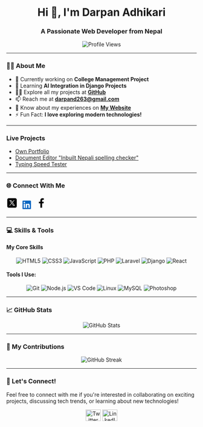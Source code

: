 <h1 align="center">Hi 👋, I'm Darpan Adhikari</h1>
<h3 align="center">A Passionate Web Developer from Nepal</h3>

<p align="center"> 
  <img src="https://komarev.com/ghpvc/?username=darpanadhikari&label=Profile%20views&color=0e75b6&style=flat" alt="Profile Views" /> 
</p>

---

### 👨‍💻 About Me

- 🔭 Currently working on **College Management Project**  
- 🌱 Learning **AI Integration in Django Projects**  
- 👨‍💻 Explore all my projects at **[GitHub](https://github.com/DarpanAdhikari)**  
- 📫 Reach me at **darpand263@gmail.com**  
- 📄 Know about my experiences on **[My Website](https://darpanadhikari.com.np/)**  
- ⚡ Fun Fact: **I love exploring modern technologies!**  

---
### Live Projects
- [Own Portfolio](https://darpanadhikari.com.np/)
- [Document Editor "Inbuilt Nepali spelling checker"](https://merodoc.darpanadhikari.com.np/)
- [Typing Speed Tester](https://typingtest.darpanadhikari.com.np/)
---
### 🌐 Connect With Me  
<p align="left">
  <a href="https://twitter.com/darpan_3" target="_blank"><svg xmlns="http://www.w3.org/2000/svg" x="0px" y="0px" width="30px" height="40px" viewBox="0 0 50 50">
<path d="M 11 4 C 7.134 4 4 7.134 4 11 L 4 39 C 4 42.866 7.134 46 11 46 L 39 46 C 42.866 46 46 42.866 46 39 L 46 11 C 46 7.134 42.866 4 39 4 L 11 4 z M 13.085938 13 L 21.023438 13 L 26.660156 21.009766 L 33.5 13 L 36 13 L 27.789062 22.613281 L 37.914062 37 L 29.978516 37 L 23.4375 27.707031 L 15.5 37 L 13 37 L 22.308594 26.103516 L 13.085938 13 z M 16.914062 15 L 31.021484 35 L 34.085938 35 L 19.978516 15 L 16.914062 15 z"></path>
</svg></a>
  <a href="https://linkedin.com/in/darpan-adhikari-81b866280" target="_blank"><svg width="40px" height="30px" viewBox="0 0 16 16" xmlns="http://www.w3.org/2000/svg" fill="none"><path fill="#0A66C2" d="M12.225 12.225h-1.778V9.44c0-.664-.012-1.519-.925-1.519-.926 0-1.068.724-1.068 1.47v2.834H6.676V6.498h1.707v.783h.024c.348-.594.996-.95 1.684-.925 1.802 0 2.135 1.185 2.135 2.728l-.001 3.14zM4.67 5.715a1.037 1.037 0 01-1.032-1.031c0-.566.466-1.032 1.032-1.032.566 0 1.031.466 1.032 1.032 0 .566-.466 1.032-1.032 1.032zm.889 6.51h-1.78V6.498h1.78v5.727zM13.11 2H2.885A.88.88 0 002 2.866v10.268a.88.88 0 00.885.866h10.226a.882.882 0 00.889-.866V2.865a.88.88 0 00-.889-.864z"/></svg></a>
    <a href="https://www.facebook.com/darpan.adhikari2" target="_blank"><svg fill="#000000" width="30px" height="40px" viewBox="0 0 24 24" xmlns="http://www.w3.org/2000/svg" data-name="Layer 1"><path d="M15.12,5.32H17V2.14A26.11,26.11,0,0,0,14.26,2C11.54,2,9.68,3.66,9.68,6.7V9.32H6.61v3.56H9.68V22h3.68V12.88h3.06l.46-3.56H13.36V7.05C13.36,6,13.64,5.32,15.12,5.32Z"/></svg></a>
</p>

---

### 💻 Skills & Tools

#### My Core Skills

<p align="center">
  <img src="https://img.shields.io/badge/HTML5-F7DF1E?style=for-the-badge&logo=html5&logoColor=white" alt="HTML5"/>
  <img src="https://img.shields.io/badge/CSS3-1572B6?style=for-the-badge&logo=css3&logoColor=white" alt="CSS3"/>
  <img src="https://img.shields.io/badge/JavaScript-F7DF1E?style=for-the-badge&logo=javascript&logoColor=white" alt="JavaScript"/>
  <img src="https://img.shields.io/badge/PHP-777BB4?style=for-the-badge&logo=php&logoColor=white" alt="PHP"/>
  <img src="https://img.shields.io/badge/Laravel-EF4135?style=for-the-badge&logo=laravel&logoColor=white" alt="Laravel"/>
  <img src="https://img.shields.io/badge/Django-092E20?style=for-the-badge&logo=django&logoColor=white" alt="Django"/>
  <img src="https://img.shields.io/badge/React-61DAFB?style=for-the-badge&logo=react&logoColor=black" alt="React"/>
</p>

#### Tools I Use:

<p align="center">
  <img src="https://img.shields.io/badge/Git-F05032?style=for-the-badge&logo=git&logoColor=white" alt="Git"/>
  <img src="https://img.shields.io/badge/Node.js-339933?style=for-the-badge&logo=node.js&logoColor=white" alt="Node.js"/>
  <img src="https://img.shields.io/badge/VS_Code-007ACC?style=for-the-badge&logo=visualstudiocode&logoColor=white" alt="VS Code"/>
  <img src="https://img.shields.io/badge/Linux-FCC624?style=for-the-badge&logo=linux&logoColor=black" alt="Linux"/>
  <img src="https://img.shields.io/badge/MySQL-4479A1?style=for-the-badge&logo=mysql&logoColor=white" alt="MySQL"/>
  <img src="https://img.shields.io/badge/Photoshop-31A8FF?style=for-the-badge&logo=photoshop&logoColor=white" alt="Photoshop"/>
</p>

---

### 📈 GitHub Stats  
<p align="center">
  <img src="https://github-readme-stats.vercel.app/api?username=darpanadhikari&show_icons=true&hide_title=true&count_private=true&hide=prs&theme=radical" alt="GitHub Stats"/>
</p>

---

### 🚀 My Contributions  

<p align="center">
  <img src="https://github-readme-streak-stats.herokuapp.com/?user=darpanadhikari&theme=radical" alt="GitHub Streak"/>
</p>

---

### 💬 Let's Connect!

Feel free to connect with me if you're interested in collaborating on exciting projects, discussing tech trends, or learning about new technologies!

<p align="center">
  <a href="https://twitter.com/darpan_3" target="_blank"><img src="https://raw.githubusercontent.com/rahuldkjain/github-profile-readme-generator/master/src/images/icons/Social/twitter.svg" alt="Twitter" height="30" width="40" /></a>
  <a href="https://linkedin.com/in/darpan-adhikari-81b866280" target="_blank"><img src="https://raw.githubusercontent.com/rahuldkjain/github-profile-readme-generator/master/src/images/icons/Social/linked-in-alt.svg" alt="LinkedIn" height="30" width="40" /></a>
</p>
